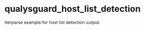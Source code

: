 qualysguard_host_list_detection
===============================

Iterparse example for host list detection output.
